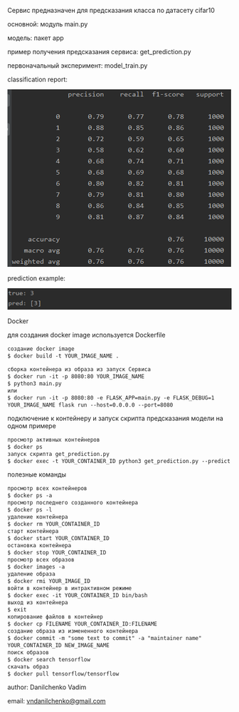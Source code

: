 Сервис предназначен для предcказания класса по датасету cifar10

основной: модуль main.py

модель: пакет app

пример получения предсказания сервиса: get_prediction.py

первоначальный эксперимент: model_train.py

classification report:

![image info](screenshots/classification%20report.png)

prediction example:

![image info](screenshots/prediction_example.png)


Docker

для создания docker image используется Dockerfile

<xml>

    создание docker image 
    $ docker build -t YOUR_IMAGE_NAME .
    
</xml> 

<xml>

    сборка контейнера из образа из запуск Сервиса
    $ docker run -it -p 8080:80 YOUR_IMAGE_NAME
    $ python3 main.py 
    или
    $ docker run -it -p 8080:80 -e FLASK_APP=main.py -e FLASK_DEBUG=1 YOUR_IMAGE_NAME flask run --host=0.0.0.0 --port=8080
    
</xml>


подключение к контейнеру и запуск скрипта предсказания модели на одном примере

<xml>

    просмотр активных контейнеров
    $ docker ps
    запуск скрипта get_prediction.py
    $ docker exec -t YOUR_CONTAINER_ID python3 get_prediction.py --predict
    
</xml>


полезные команды

<xml>

    просмотр всех контейнеров
    $ docker ps -a
    просмотр последнего созданного контейнера
    $ docker ps -l
    удаление контейнера
    $ docker rm YOUR_CONTAINER_ID
    старт контейнера
    $ docker start YOUR_CONTAINER_ID
    остановка контейнера
    $ docker stop YOUR_CONTAINER_ID
    просмотр всех образов
    $ docker images -a
    удаление образа
    $ docker rmi YOUR_IMAGE_ID
    войти в контейнер в интрактивном режиме
    $ docker exec -it YOUR_CONTAINER_ID bin/bash 
    выход из контейнера
    $ exit
    копирование файлов в контейнер
    $ docker cp FILENAME YOUR_CONTAINER_ID:FILENAME
    создание образа из измененного контейнера
    $ docker commit -m "some text to commit" -a "maintainer name" YOUR_CONTAINER_ID NEW_IMAGE_NAME
    поиск образов
    $ docker search tensorflow
    скачать образ
    $ docker pull tensorflow/tensorflow
    
    
</xml>



author: Danilchenko Vadim

email: vndanilchenko@gmail.com